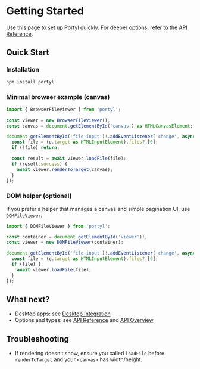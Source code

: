 # Getting Started

Use this page to set up Portyl quickly. For deeper options, refer to the [API Reference](/api/reference).

## Quick Start

### Installation

```bash
npm install portyl
```

### Minimal browser example (canvas)

```typescript
import { BrowserFileViewer } from 'portyl';

const viewer = new BrowserFileViewer();
const canvas = document.getElementById('canvas') as HTMLCanvasElement;

document.getElementById('file-input')!.addEventListener('change', async (e) => {
  const file = (e.target as HTMLInputElement).files?.[0];
  if (!file) return;

  const result = await viewer.loadFile(file);
  if (result.success) {
    await viewer.renderToTarget(canvas);
  }
});
```

### DOM helper (optional)

If you prefer a helper that manages a canvas and simple pagination UI, use `DOMFileViewer`:

```typescript
import { DOMFileViewer } from 'portyl';

const container = document.getElementById('viewer')!;
const viewer = new DOMFileViewer(container);

document.getElementById('file-input')!.addEventListener('change', async (e) => {
  const file = (e.target as HTMLInputElement).files?.[0];
  if (file) {
    await viewer.loadFile(file);
  }
});
```

## What next?
- Desktop apps: see [Desktop Integration](/guide/desktop-integration)
- Options and types: see [API Reference](/api/reference) and [API Overview](/api/overview)

## Troubleshooting
- If rendering doesn’t show, ensure you called `loadFile` before `renderToTarget` and your `<canvas>` has width/height.

